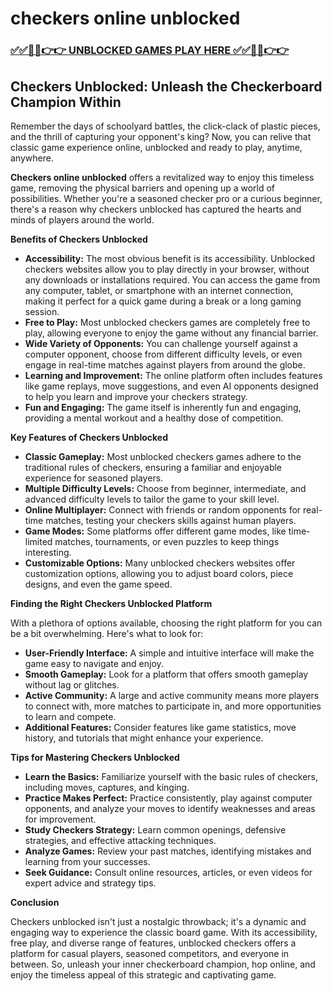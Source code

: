 # checkers online unblocked

### [✅✅🔴🔴👉👉 UNBLOCKED GAMES PLAY HERE ✅✅🔴🔴👉👉](https://topstoryindia.com)

## Checkers Unblocked: Unleash the Checkerboard Champion Within

Remember the days of schoolyard battles, the click-clack of plastic pieces, and the thrill of capturing your opponent's king? Now, you can relive that classic game experience online, unblocked and ready to play, anytime, anywhere. 

**Checkers online unblocked** offers a revitalized way to enjoy this timeless game, removing the physical barriers and opening up a world of possibilities. Whether you're a seasoned checker pro or a curious beginner, there's a reason why checkers unblocked has captured the hearts and minds of players around the world. 

**Benefits of Checkers Unblocked**

* **Accessibility:** The most obvious benefit is its accessibility. Unblocked checkers websites allow you to play directly in your browser, without any downloads or installations required. You can access the game from any computer, tablet, or smartphone with an internet connection, making it perfect for a quick game during a break or a long gaming session. 
* **Free to Play:** Most unblocked checkers games are completely free to play, allowing everyone to enjoy the game without any financial barrier. 
* **Wide Variety of Opponents:** You can challenge yourself against a computer opponent, choose from different difficulty levels, or even engage in real-time matches against players from around the globe. 
* **Learning and Improvement:**  The online platform often includes features like game replays, move suggestions, and even AI opponents designed to help you learn and improve your checkers strategy. 
* **Fun and Engaging:** The game itself is inherently fun and engaging, providing a mental workout and a healthy dose of competition. 

**Key Features of Checkers Unblocked**

* **Classic Gameplay:** Most unblocked checkers games adhere to the traditional rules of checkers, ensuring a familiar and enjoyable experience for seasoned players. 
* **Multiple Difficulty Levels:** Choose from beginner, intermediate, and advanced difficulty levels to tailor the game to your skill level. 
* **Online Multiplayer:** Connect with friends or random opponents for real-time matches, testing your checkers skills against human players. 
* **Game Modes:** Some platforms offer different game modes, like time-limited matches, tournaments, or even puzzles to keep things interesting.
* **Customizable Options:** Many unblocked checkers websites offer customization options, allowing you to adjust board colors, piece designs, and even the game speed. 

**Finding the Right Checkers Unblocked Platform**

With a plethora of options available, choosing the right platform for you can be a bit overwhelming. Here's what to look for:

* **User-Friendly Interface:** A simple and intuitive interface will make the game easy to navigate and enjoy. 
* **Smooth Gameplay:** Look for a platform that offers smooth gameplay without lag or glitches.
* **Active Community:** A large and active community means more players to connect with, more matches to participate in, and more opportunities to learn and compete. 
* **Additional Features:** Consider features like game statistics, move history, and tutorials that might enhance your experience. 

**Tips for Mastering Checkers Unblocked**

* **Learn the Basics:**  Familiarize yourself with the basic rules of checkers, including moves, captures, and kinging. 
* **Practice Makes Perfect:**  Practice consistently, play against computer opponents, and analyze your moves to identify weaknesses and areas for improvement. 
* **Study Checkers Strategy:** Learn common openings, defensive strategies, and effective attacking techniques. 
* **Analyze Games:** Review your past matches, identifying mistakes and learning from your successes. 
* **Seek Guidance:** Consult online resources, articles, or even videos for expert advice and strategy tips. 

**Conclusion**

Checkers unblocked isn't just a nostalgic throwback; it's a dynamic and engaging way to experience the classic board game. With its accessibility, free play, and diverse range of features, unblocked checkers offers a platform for casual players, seasoned competitors, and everyone in between. So, unleash your inner checkerboard champion, hop online, and enjoy the timeless appeal of this strategic and captivating game.  